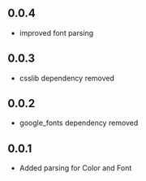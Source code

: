 ## 0.0.4

* improved font parsing

## 0.0.3

* csslib dependency removed

## 0.0.2

* google_fonts dependency removed

## 0.0.1

* Added parsing for Color and Font
